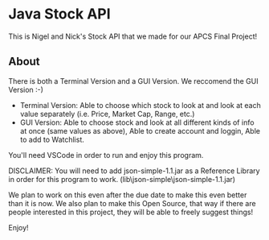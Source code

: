 # Java Stock API
This is Nigel and Nick's Stock API that we made for our APCS Final Project!

## About
There is both a Terminal Version and a GUI Version. We reccomend the GUI Version :-)
- Terminal Version: Able to choose which stock to look at and look at each value separately (i.e. Price, Market Cap, Range, etc.)
- GUI Version: Able to choose stock and look at all different kinds of info at once (same values as above), Able to create account and loggin, Able to add to Watchlist.

You'll need VSCode in order to run and enjoy this program.

DISCLAIMER: You will need to add json-simple-1.1.jar as a Reference Library in order for this program to work. (lib\json-simple\json-simple-1.1.jar)

We plan to work on this even after the due date to make this even better than it is now.
We also plan to make this Open Source, that way if there are people interested in this project, they will be able to freely suggest things!

Enjoy!

